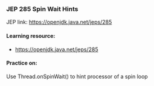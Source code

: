 ### JEP 285 Spin Wait Hints

JEP link: https://openjdk.java.net/jeps/285

#### Learning resource:
- https://openjdk.java.net/jeps/285

#### Practice on:
Use Thread.onSpinWait() to hint processor of a spin loop